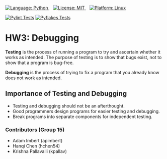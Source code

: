 <p>
  <!-- Language: Python -->
  <a href="https://docs.python.org/3.13/" target="_blank" title="Python 3.13 Documentation">
    <img src="https://img.shields.io/badge/Language-Python-3776AB?style=for-the-badge&logo=python&logoColor=white" alt="Language: Python" />
  </a>
  &nbsp;&nbsp;
  
  <!-- License: MIT -->
  <a href="./LICENSE.md" target="_blank" title="View License">
    <img src="https://img.shields.io/badge/License-MIT-green?style=for-the-badge" alt="License: MIT" />
  </a>
  &nbsp;&nbsp;

  <!-- Platform: Linux -->
  <a href="https://www.linux.org/" target="_blank" title="Linux Official Website">
    <img src="https://img.shields.io/badge/Platform-Linux-FCC624?style=for-the-badge&logo=linux&logoColor=black" alt="Platform: Linux" />
  </a>
</p>

[![Pylint Tests](https://github.com/csc-510-group-15/hw3-debugging/actions/workflows/pylint.yml/badge.svg)](https://github.com/csc-510-group-15/hw3-debugging/actions/workflows/pylint.yml)
[![Pyflakes Tests](https://github.com/csc-510-group-15/hw3-debugging/actions/workflows/pyflakes.yml/badge.svg)](https://github.com/csc-510-group-15/hw3-debugging/actions/workflows/pyflakes.yml)

# HW3: Debugging

**Testing** is the process of running a program to try and ascertain
whether it works as intended. The purpose of testing is to show that bugs exist, not to show that a
program is bug-free. 

**Debugging** is the process of trying to
fix a program that you already know does not work as intended.


## Importance of Testing and Debugging
- Testing and debugging should not be an afterthought.
- Good programmers design programs for easier testing and debugging.
- Break programs into separate components for independent testing.


### Contributors (Group 15)
- Adam Imbert (apimbert)
- Hanqi Chen (hchen54) 
- Krishna Pallavalli (kpallav)




